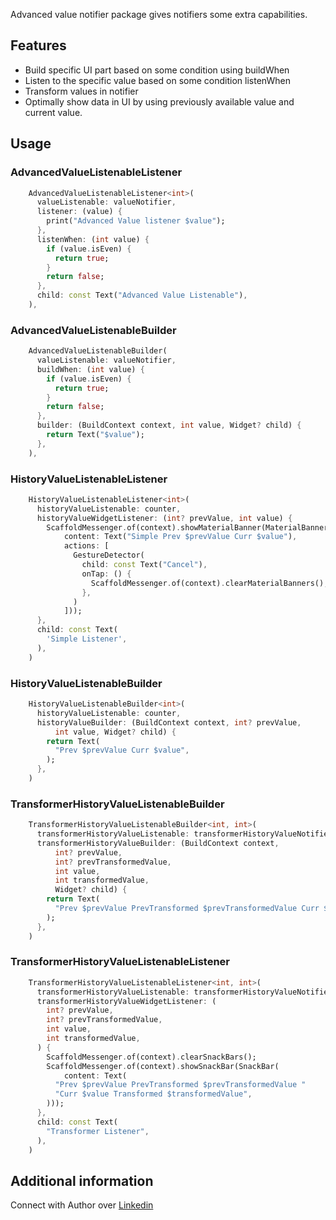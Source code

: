 Advanced value notifier package gives notifiers some extra capabilities.

## Features
* Build specific UI part based on some condition using buildWhen
* Listen to the specific value based on some condition listenWhen
* Transform values in notifier
* Optimally show data in UI by using previously available value and current value.

## Usage

### AdvancedValueListenableListener
```dart
    AdvancedValueListenableListener<int>(
      valueListenable: valueNotifier,
      listener: (value) {
        print("Advanced Value listener $value");
      },
      listenWhen: (int value) {
        if (value.isEven) {
          return true;
        }
        return false;
      },
      child: const Text("Advanced Value Listenable"),
    ),
```

### AdvancedValueListenableBuilder
```dart
    AdvancedValueListenableBuilder(
      valueListenable: valueNotifier,
      buildWhen: (int value) {
        if (value.isEven) {
          return true;
        }
        return false;
      },
      builder: (BuildContext context, int value, Widget? child) {
        return Text("$value");
      },
    ),
```

### HistoryValueListenableListener
```dart
    HistoryValueListenableListener<int>(
      historyValueListenable: counter,
      historyValueWidgetListener: (int? prevValue, int value) {
        ScaffoldMessenger.of(context).showMaterialBanner(MaterialBanner(
            content: Text("Simple Prev $prevValue Curr $value"),
            actions: [
              GestureDetector(
                child: const Text("Cancel"),
                onTap: () {
                  ScaffoldMessenger.of(context).clearMaterialBanners();
                },
              )
            ]));
      },
      child: const Text(
        'Simple Listener',
      ),
    )
```

### HistoryValueListenableBuilder
```dart
    HistoryValueListenableBuilder<int>(
      historyValueListenable: counter,
      historyValueBuilder: (BuildContext context, int? prevValue,
          int value, Widget? child) {
        return Text(
          "Prev $prevValue Curr $value",
        );
      },
    )
```

### TransformerHistoryValueListenableBuilder
```dart
    TransformerHistoryValueListenableBuilder<int, int>(
      transformerHistoryValueListenable: transformerHistoryValueNotifier,
      transformerHistoryValueBuilder: (BuildContext context,
          int? prevValue,
          int? prevTransformedValue,
          int value,
          int transformedValue,
          Widget? child) {
        return Text(
          "Prev $prevValue PrevTransformed $prevTransformedValue Curr $value Transformed $transformedValue",
        );
      },
    )
```

### TransformerHistoryValueListenableListener
```dart
    TransformerHistoryValueListenableListener<int, int>(
      transformerHistoryValueListenable: transformerHistoryValueNotifier,
      transformerHistoryValueWidgetListener: (
        int? prevValue,
        int? prevTransformedValue,
        int value,
        int transformedValue,
      ) {
        ScaffoldMessenger.of(context).clearSnackBars();
        ScaffoldMessenger.of(context).showSnackBar(SnackBar(
            content: Text(
          "Prev $prevValue PrevTransformed $prevTransformedValue "
          "Curr $value Transformed $transformedValue",
        )));
      },
      child: const Text(
        "Transformer Listener",
      ),
    )
```

## Additional information

Connect with Author over [Linkedin](https://www.linkedin.com/in/abhishakkrmalviya/)
